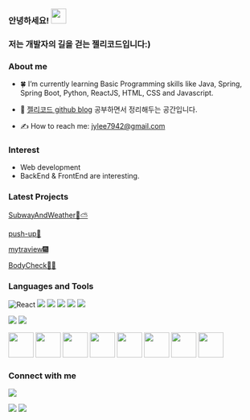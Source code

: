### 안녕하세요! <img src="https://raw.githubusercontent.com/MartinHeinz/MartinHeinz/master/wave.gif" width="30px">
### 저는 개발자의 길을 걷는 젤리코드입니다:)

### About me

- :four_leaf_clover: I’m currently learning Basic Programming skills like Java, Spring, Spring Boot, Python, ReactJS, HTML, CSS and Javascript.<br/>

- :pencil: [젤리코드 github blog](https://jellycodes.github.io/) 공부하면서 정리해두는 공간입니다.

- ✍️ How to reach me: jylee7942@gmail.com <br/>

### Interest

- Web development <br/>
- BackEnd & FrontEnd are interesting. <br/>

### Latest Projects
[SubwayAndWeather🚊⛅](https://github.com/jellycodes/subwayAndWeather.git)

[push-up💪](https://github.com/jellycodes/correct-or-incorrect-push-up.git)

[mytraview🎆](https://github.com/SEO2317/mytraview.git)

[BodyCheck🤾‍♀️](https://github.com/jellycodes/MidProject_BodyCheck.git)




### Languages and Tools

<p>
<img alt="React" src="https://img.shields.io/badge/-React-45b8d8?style=flat-square&logo=react&logoColor=white" />
<img src="https://img.shields.io/badge/HTML5-E34F26?&style=flat-square&logo=html5&logoColor=white"/> 
<img src="https://img.shields.io/badge/CSS3-1572B6?style=flat-square&logo=css3&logoColor=white" /> 
<img src="https://img.shields.io/badge/JavaScript-323330?style=flat-square&logo=javascript&logoColor=F7DF1E" />
<img src="https://img.shields.io/badge/Java-F05138?style=flat-square&logo=Java&logoColor=white"/>
<img src="https://img.shields.io/badge/Python-3766AB?style=flat-square&logo=Python&logoColor=white"/>
</p><p>
<img src="https://img.shields.io/badge/flask-000000?style=for-the-badge&logo=flask&logoColor=white">
<img src="https://img.shields.io/badge/TensorFlow-FF6F00?style=for-the-badge&logo=tensorflow&logoColor=white">
</p>

<p>
<img src="https://cdn.jsdelivr.net/gh/devicons/devicon/icons/html5/html5-original-wordmark.svg" width="50" height="50"/>
<img src="https://cdn.jsdelivr.net/gh/devicons/devicon/icons/css3/css3-original-wordmark.svg" width="50" height="50"/>
<img src="https://cdn.jsdelivr.net/gh/devicons/devicon/icons/javascript/javascript-original.svg" width="50" height="50"/>
<img src="https://cdn.jsdelivr.net/gh/devicons/devicon/icons/react/react-original-wordmark.svg" width="50" height="50"/>
<img src="https://cdn.jsdelivr.net/gh/devicons/devicon/icons/python/python-original-wordmark.svg" width="50" height="50"/>
<img src="https://cdn.jsdelivr.net/gh/devicons/devicon/icons/java/java-original-wordmark.svg" width="50" height="50"/>
<img src="https://cdn.jsdelivr.net/gh/devicons/devicon/icons/spring/spring-original-wordmark.svg" width="50" height="50"/>
<img src="https://cdn.jsdelivr.net/gh/devicons/devicon/icons/vscode/vscode-original-wordmark.svg" width="50" height="50"/>
</p>

### Connect with me

<p>
<a href="www.gmail.com"><img src="https://img.shields.io/badge/Gmail-D14836?style=for-the-badge&logo=gmail&logoColor=white"/></a>
</p>

<!-- status bar -->
  <img src="https://github-readme-stats.vercel.app/api?username=jellycodes&layout=compact&show_icons=true&theme=vue&hide_border=true" />
  <img src="https://github-readme-stats.vercel.app/api/top-langs/?username=jellycodes&layout=compact&theme=vue&hide_border=true" />
